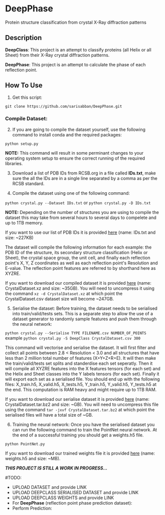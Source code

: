 # DeepPhase
 Protein structure classification from crystal X-Ray diffraction patterns

## Description
**DeepClass**: This project is an attempt to classify proteins (all Helix or all Sheet) from their X-Ray crystal diffraction patterns.

**DeepPhase**: This project is an attempt to calculate the phase of each reflection point.

## How To Use
1. Get this script:

`git clone https://github.com/sarisabban/DeepPhase.git`

### Compile Dataset:
2. If you are going to compile the dataset yourself, use the following command to install conda and the required packages:

`python setup.py`

**NOTE:** This command will result in some perminant changes to your operating system setup to ensure the correct running of the required libraries.

3. Download a list of PDB IDs from RCSB.org in a file called **IDs.txt**, make sure the all the IDs are in a single line separated by a comma as per the RCSB standard.

4. Compile the dataset using one of the following command:

`python crystal.py --Dataset IDs.txt` or `python crystal.py -D IDs.txt`

**NOTE:** Depending on the number of structures you are using to compile the dataset this may take from several hours to several days to compelete and up to 1TB memory.

If you want to use our list of PDB IDs it is provided [here]() (name: IDs.txt and size: ~227KB)

The dataset will compile the following information for each example: the PDB ID of the structure, its secondary structure classification (Helix or Sheet), the crystal space group, the unit cell, and finally each reflection point's X, Y, Z coordinates as well as each reflection point's Resolution and E-value. The reflection point features are referred to by shorthand here as XYZRE.

If you want to download our compiled dataset it is provided [here]() (name: CrystalDataset.xz and size: ~35GB). You will need to uncompress it using the command `xz -d CrystalDataset.xz` at which point the CrystalDataset.csv dataset size will become ~247GB.

5. Serialise the dataset:
Before training, the dataset needs to be serialised into train/valid/tests sets. This is a separate step to allow the use of a dataset generator to randomly sample features and push them through the neural network:

`python crystal.py --Serialise TYPE FILENAME.csv NUMBER_OF_POINTS` example `python crystal.py -S DeepClass CrystalDataset.csv 300`

This command will vectorise and serialise the dataset. It will first filter and collect all points between 2.8 < Resolution < 3.0 and all structures that have less than 2 million total number of features (X+Y+Z+R+E). It will then make the train/valid/tests set splits and standerdise each set seperatly. Then it will compile all XYZRE features into the X features tensors (for each set) and the Helix and Sheet classes into the Y labels tensors (for each set). Finally it will export each set as a serialised file. You should end up with the following files: X_train.h5, X_valid.h5, X_tests.h5, Y_train.h5, Y_valid.h5, Y_tests.h5 at the end. This computation is RAM heavy and might require up to 1TB RAM.

If you want to download our serialise dataset it is provided [here]() (name: CrystalDataset.tar.bz2 and size: ~GB). You will need to uncompress this file using the command `tar -jxvf CrystalDataset.tar.bz2` at which point the serialised files will have a total size of ~GB.

6. Training the neural network:
Once you have the serialised dataset you can run the following command to train the PointNet neural network. At the end of a successful training you should get a weights.h5 file. 

`python PointNet.py`

If you want to download our trained weights file it is provided [here]() (name: weights.h5 and size: ~MB).




















***THIS PROJECT IS STILL A WORK IN PROGRESS...***

#TODO:
* UPLOAD DATASET and provide LINK
* UPLOAD DEEPCLASS SERIALISED DATASET and provide LINK
* UPLOAD DEEPCLASS WEIGHTS and provide LINK
* For **DeepPhase** (reflection point phase prediction dataset):
* Perform Prediction:


